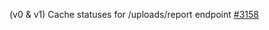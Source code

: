 (v0 & v1) Cache statuses for /uploads/report endpoint [#3158](https://github.com/department-of-veterans-affairs/vets-api/pull/3158)
